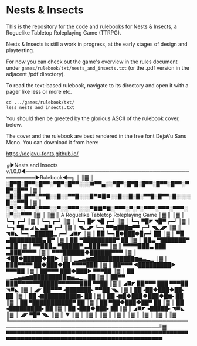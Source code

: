 Nests & Insects
===============

This is the repository for the code and rulebooks for Nests & Insects, a Roguelike
Tabletop Roleplaying Game (TTRPG).

Nests & Insects is still a work in progress, at the early stages of design and
playtesting.

For now you can check out the game's overview in the rules document under
`games/rulebook/txt/nests_and_insects.txt` (or the .pdf version in the adjacent /pdf
directory).

To read the text-based rulebook, navigate to its directory and open it with a pager like
less or more etc.

```
cd .../games/rulebook/txt/
less nests_and_insects.txt
```

You should then be greeted by the glorious ASCII of the rulebook cover, below. 

The cover and the rulebook are best rendered in the free font DejaVu Sans Mono. You can
download it from here:

https://dejavu-fonts.github.io/

╔►Nests and Insects v.1.0.0◄═════════════════════════════════════════════════════►Rulebook◄═╗
║                                                                                           ║▓
║                 ░█▀█░█▀▀░█▀▀░▀█▀░█▀▀░░░■▀▀▄░░▀█▀░█▀█░█▀▀░█▀▀░█▀▀░▀█▀░█▀▀                  ║▓
║                 ░█░█░█▀▀░▀▀█░░█░░▀▀█░░░▉▀■▉■░░█░░█░█░▀▀█░█▀▀░█░░░░█░░▀▀█                  ║▓
║                 ░▀░▀░▀▀▀░▀▀▀░░▀░░▀▀▀░░░▀■■▀■░▀▀▀░▀░▀░▀▀▀░▀▀▀░▀▀▀░░▀░░▀▀▀                  ║▓
║                                                                                           ║▓
║                           A Roguelike Tabletop Roleplaying Game                           ║▓
║                                                                                           ║▓
║                            ┗━┓                             ┏━┛                            ║▓
║                             ┗━┓                           ┏━┛                             ║▓
║                               ┗━┓    ▉◤           ◥▉    ┏━┛                               ║▓
║                                ┗━┓   ▀▉◤         ◥▉▀   ┏━┛                                ║▓
║                                 ┗━┓   ▀▉▃  ◢ ◣  ▃▉▀   ┏━┛                                 ║▓
║                        ◥◣◢◤       ┗━┓   ▀▀▆███▆▀▀   ┏━┛       ◥◣◢◤                        ║▓
║                         ◥■◣         ┗━┓  ▂█████▂  ┏━┛        ◢■◤                          ║▓
║                          ▉▉           ┗━┓█●███●█┏━┛          ██                           ║▓
║                          ▀▉            ▄█████████▄           █▀                           ║▓
║                           ▉▉           ▀█████████▀          ██                            ║▓
║                           ▉▉▃           ▀███████▀          ▃▉▉                            ║▓
║                            ▀▀▉▉▉▃        ▀█████▀       ▃▉▉▉▀▀                             ║▓
║                               ▀▀▀▀▉▉▉▃     ███     ▃▉▉▉▀▀▀▀                               ║▓
║                                    ▀▀▀██████◆██████▀▀▀                                    ║▓
║                                       ◄██◆█████◆██►                                       ║▓
║                                   ▁▂▃▅▆██████████▉▆▅▃▂▁                                   ║▓
║                                 ▉▉▉▀▀▀▀ ██◆███◆██ ▀▀▀▀▉▉▉                                 ║▓
║                              ▉▉▀▀▀     ◄█████████►     ▀▀▀▉▉                              ║▓
║                           ██▀▀▀          ███◆███►         ▀▀▀██                           ║▓
║                          ██      ▁▂▃▄▅▆▇███████▉▉▆▅▃▂▁       ██                           ║▓
║                       ██▀▀       ▉▉▉▀▀▀▀▀▀█████▀▀▀▀▀▀▉▉▉      ▀▀██                        ║▓
║                     ◢■◤        ▉▉▀▀▀       ███       ▀▀▀▉▉       ◥■◣                      ║▓
║                    ◢◤       ██▀▀▀       ◂███████▸       ▀▀██       ◥◣                     ║▓
║                            ██          ◂██◆███◆██▸         ██                             ║▓
║                           ██          ◂▇█████████▇▸         ██                            ║▓
║                           ██         ◂▆█◆███◆███◆█▆▸        ██                            ║▓
║                          ██           ▀███████████▀          ██                           ║▓
║                          ██            ▀██◆███◆██▀           ██                           ║▓
║                         ██             ◂█████████▸            ██                          ║▓
║                        ██               ◂███◆███▸              ██                         ║▓
║                       ◢■◤                ◂█████▸               ◥■◣                        ║▓
║                      ◢◤                    ▀█▀                   ◥◣                       ║▓
║                                             ▼                                             ║▓
║                                                                                           ║▓
║                                                                                           ║▓
║                                                                                           ║▓
║                                                                                           ║▓
║                                                                                           ║▓
║                                                                                           ║▓
║                                                                                           ║▓
╚═══════════════════════════════════════════════════════════════════════════════════════════╝▓
 ▀▀▀▀▀▀▀▀▀▀▀▀▀▀▀▀▀▀▀▀▀▀▀▀▀▀▀▀▀▀▀▀▀▀▀▀▀▀▀▀▀▀▀▀▀▀▀▀▀▀▀▀▀▀▀▀▀▀▀▀▀▀▀▀▀▀▀▀▀▀▀▀▀▀▀▀▀▀▀▀▀▀▀▀▀▀▀▀▀▀▀▀▀
